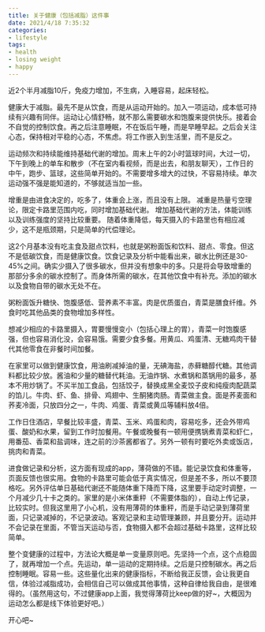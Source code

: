 ```yaml
---
title: 关于健康（包括减脂）这件事
date: 2021/4/18 7:35:32
categories: 
- lifestyle
tags:
- health
- losing weight
- happy
---
```



近2个半月减脂10斤，免疫力增加，不生病，入睡容易，起床轻松。


健康大于减脂。最先不是从饮食，而是从运动开始的。加入一项运动，成本低可持续有兴趣有同伴。运动让心情舒畅，就不那么需要碳水和饱腹来提供快乐。接着会不自觉的控制饮食。再之后注意睡眠，不在饭后午睡，而是早睡早起。之后会关注心态，保持相对平稳的心态，不焦虑。将工作嵌入到生活里，而不是反之。


运动频次和持续能维持基础代谢的增加。周末上午的2小时篮球时间，大过一切，下午到晚上的单车和散步（不在室内看视频，而是出去，和朋友聊天），工作日的中午，跑步、篮球，这些简单开始的。不需要增多增大的过快，不容易持续。单次运动强不强是能知道的，不够就适当加一些。

增重是由进食决定的，吃多了，体重会上涨，而且没有上限。
减重是热量亏空理论，限定卡路里范围内吃，同时增加基础代谢。
增加基础代谢的方法，体能训练以及训练强度的坚持比较重要。
随着体重降低，每天摄入的卡路里也有相应减少，这不是瓶颈期，只是简单的代偿理论。

这2个月基本没有吃主食及甜点饮料，也就是粥粉面饭和饮料、甜点、零食。但这不是低碳饮食，而是健康饮食。饮食记录及分析中能看出来，碳水比例还是30-45%之间。确实少摄入了很多碳水，但并没有想象中的多。只是将会导致增重的那部分多余的碳水控制了。而身体所需的碳水，在其他饮食中有补充。添加的碳水以及食物自带的碳水无处不在。

粥粉面饭升糖快、饱腹感低、营养素不丰富。肉是优质蛋白，青菜是膳食纤维。外食时吃其他品类的食物增加多样性。

想减少相应的卡路里摄入，胃要慢慢变小（包括心理上的胃），青菜一时饱腹感强，但也容易消化没，会容易饿。需要少食多餐。用黄瓜、鸡蛋清、无糖鸡肉干替代其他零食在非餐时间加餐。

在家里可以做到健康饮食，用油刷减掉油的量，无碘海盐，赤藓糖醇代糖。其他调料都比较少放。酱油和少量的糖替代耗油。无油炸锅、水煮锅和蒸锅用的最多，基本不用炒锅了。不买半加工食品，包括饺子，替换成黑全麦饺子皮和纯瘦肉配蔬菜的馅儿。牛肉、虾、鱼、排骨、鸡翅中、生酮猪肉肠。青菜做主食。面是荞麦面和荞麦冷面，只放四分之一，牛肉、鸡蛋、青菜或黄瓜等辅料放4倍。

工作日住酒店，早餐比较丰盛，青菜、玉米、鸡蛋和肉，容易吃多，还会外带鸡蛋、酸奶和水果，留到工作时加餐用。午餐或晚餐有一顿用便携锅煮青菜和虾仁，用番茄、香菜和盐调味，连之前的沙茶酱都省了。另外一顿有时要吃外卖或饭店，挑肉和青菜。

进食做记录和分析，这方面有现成的app，薄荷做的不错。能记录饮食和体重等，页面反馈也很实用。食物的卡路里可能会低于真实情况，但是差不多，所以不要顶格吃。另外评估单日基础代谢还不能随体重下降而下降，这里要手动定时调整，一个月减少几十卡之类的。家里的是小米体重秤（不需要体脂的），自动上传记录，比较实时。但我这里用了小心机，没有用薄荷的体重秤，而是手动记录到薄荷里面，只记录减掉的，不记录波动。客观记录和主动管理兼顾，并且要分开。运动并不会记录在里面，不管当天运动与否，食物摄入都不会超过基础卡路里，这样比较简单。

整个变健康的过程中，方法论大概是单一变量原则吧。先坚持一个点，这个点稳固了，就再增加一个点。先运动，单一运动的定期持续。之后是只控制碳水。再之后控制睡眠。容易一些。这些量化出来的健康指标，不断给我正反馈，会让我更自信，体验过减脂成功，会相信自己可以做成其他事情，这种自律给我自由，是很难得的。（虽然用这句，不过健康app上面，我觉得薄荷比keep做的好~，大概因为运动怎么都是线下体验更好吧。）

开心吧~



